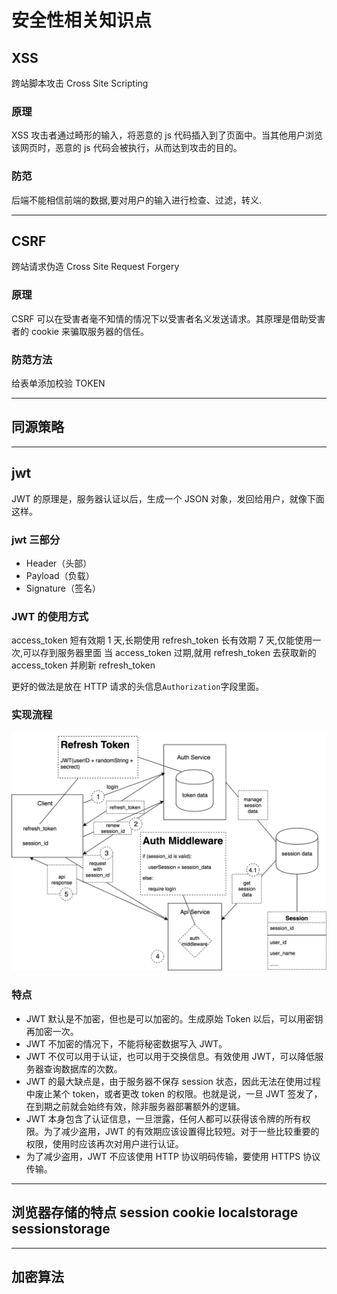 # 安全性相关知识点

## XSS

跨站脚本攻击 Cross Site Scripting

### 原理

XSS 攻击者通过畸形的输入，将恶意的 js 代码插入到了页面中。当其他用户浏览该网页时，恶意的 js 代码会被执行，从而达到攻击的目的。

### 防范

后端不能相信前端的数据,要对用户的输入进行检查、过滤，转义.

---

## CSRF

跨站请求伪造 Cross Site Request Forgery

### 原理

CSRF 可以在受害者毫不知情的情况下以受害者名义发送请求。其原理是借助受害者的 cookie 来骗取服务器的信任。

### 防范方法

给表单添加校验 TOKEN

---

## 同源策略

---

## jwt

JWT 的原理是，服务器认证以后，生成一个 JSON 对象，发回给用户，就像下面这样。

### jwt 三部分

- Header（头部）
- Payload（负载）
- Signature（签名）

### JWT 的使用方式

access_token 短有效期 1 天,长期使用
refresh_token 长有效期 7 天,仅能使用一次,可以存到服务器里面
当 access_token 过期,就用 refresh_token 去获取新的 access_token 并刷新 refresh_token

更好的做法是放在 HTTP 请求的头信息`Authorization`字段里面。

### 实现流程

![实现流程](./safety.png)

### 特点

- JWT 默认是不加密，但也是可以加密的。生成原始 Token 以后，可以用密钥再加密一次。
- JWT 不加密的情况下，不能将秘密数据写入 JWT。
- JWT 不仅可以用于认证，也可以用于交换信息。有效使用 JWT，可以降低服务器查询数据库的次数。
- JWT 的最大缺点是，由于服务器不保存 session 状态，因此无法在使用过程中废止某个 token，或者更改 token 的权限。也就是说，一旦 JWT 签发了，在到期之前就会始终有效，除非服务器部署额外的逻辑。
- JWT 本身包含了认证信息，一旦泄露，任何人都可以获得该令牌的所有权限。为了减少盗用，JWT 的有效期应该设置得比较短。对于一些比较重要的权限，使用时应该再次对用户进行认证。
- 为了减少盗用，JWT 不应该使用 HTTP 协议明码传输，要使用 HTTPS 协议传输。

---

## 浏览器存储的特点 session cookie localstorage sessionstorage

---

## 加密算法
